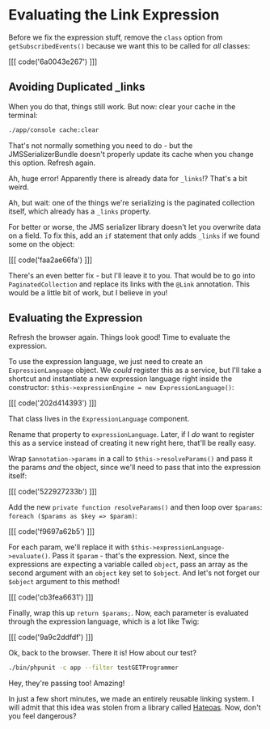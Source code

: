# Evaluating the Link Expression

Before we fix the expression stuff, remove the `class` option from `getSubscribedEvents()`
because we want this to be called for *all* classes:

[[[ code('6a0043e267') ]]]

## Avoiding Duplicated _links

When you do that, things still work. But now: clear your cache in the terminal:

```bash
./app/console cache:clear
``` 

That's not normally something you need to do - but the JMSSerializerBundle doesn't
properly update its cache when you change this option. Refresh again.

Ah, huge error! Apparently there is already data for `_links`!? That's a bit weird.

Ah, but wait: one of the things we're serializing is the paginated collection itself,
which already has a `_links` property.

For better or worse, the JMS serializer library doesn't let you overwrite data on
a field. To fix this, add an `if` statement that only adds `_links` if we found some
on the object:

[[[ code('faa2ae66fa') ]]]

There's an even better fix - but I'll leave it to you. That would be to go into
`PaginatedCollection` and replace its links with the `@Link` annotation.
This would be a little bit of work, but I believe in you!

## Evaluating the Expression

Refresh the browser again. Things look good! Time to evaluate the expression.

To use the expression language, we just need to create an `ExpressionLanguage` object.
We *could* register this as a service, but I'll take a shortcut and instantiate a
new expression language right inside the constructor: `$this->expressionEngine = new ExpressionLanguage()`:

[[[ code('202d414393') ]]]

That class lives in the `ExpressionLanguage` component.

Rename that property to `expressionLanguage`. Later, if I *do* want to register this
as a service instead of creating it new right here, that'll be really easy.

Wrap `$annotation->params` in a call to `$this->resolveParams()` and pass it the
params *and* the object, since we'll need to pass that into the expression itself:

[[[ code('522927233b') ]]]

Add the new `private function resolveParams()` and then loop over `$params`:
`foreach ($params as $key => $param)`:

[[[ code('f9697a62b5') ]]]

For each param, we'll replace it with `$this->expressionLanguage->evaluate()`.
Pass it `$param` - that's the expression. Next, since the expressions are expecting
a variable called `object`, pass an array as the second argument with an `object` key
set to `$object`. And let's not forget our `$object` argument to this method!

[[[ code('cb3fea6631') ]]]

Finally, wrap this up `return $params;`. Now, each parameter is evaluated through
the expression language, which is a lot like Twig:

[[[ code('9a9c2ddfdf') ]]]

Ok, back to the browser. There it is! How about our test?

```bash
./bin/phpunit -c app --filter testGETProgrammer
```

Hey, they're passing too! Amazing!

In just a few short minutes, we made an entirely reusable linking system. I will
admit that this idea was stolen from a library called [Hateoas][1]. Now, don't
you feel dangerous?


[1]: https://github.com/willdurand/Hateoas
